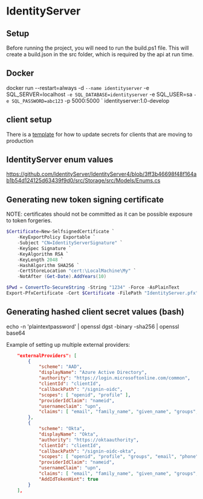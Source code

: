 # IdentityServer 

## Setup
Before running the project, you will need to run the build.ps1 file. This will create a build.json in the src folder, which is required by the api at run time.


## Docker
docker run --restart=always -d `
	--name identityserver `
	-e SQL_SERVER=localhost `
	-e SQL_DATABASE=identityserver `
	-e SQL_USER=sa `
	-e SQL_PASSWORD=abc123 `
	-p 5000:5000 `
	identityserver:1.0-develop

## client setup
There is a [template](docs/update-client-secret-template.sql) for how to update secrets for clients that are moving to production

## IdentityServer enum values
https://github.com/IdentityServer/IdentityServer4/blob/3ff3b46698f48f164ab1b54d124125d63439f9d0/src/Storage/src/Models/Enums.cs

## Generating new token signing certificate

NOTE: certificates should not be committed as it can be possible exposure to token forgeries.

```powershell
$Certificate=New-SelfsignedCertificate `
	-KeyExportPolicy Exportable `
	-Subject "CN=IdentityServerSignature" `
	-KeySpec Signature `
	-KeyAlgorithm RSA `
	-KeyLength 2048 `
	-HashAlgorithm SHA256 `
	-CertStoreLocation "cert:\LocalMachine\My" `
	-NotAfter (Get-Date).AddYears(10)

$Pwd = ConvertTo-SecureString -String "1234" -Force -AsPlainText 
Export-PfxCertificate -Cert $Certificate -FilePath "IdentityServer.pfx" -Password $Pwd
```

## Generating hashed client secret values (bash)
echo -n 'plaintextpassword' | openssl dgst -binary -sha256 | openssl base64

Example of setting up multiple external providers:

```json
    "externalProviders": [
        {
            "scheme": "AAD",
            "displayName": "Azure Active Directory",
            "authority": "https://login.microsoftonline.com/common",
            "clientId": "clientId",
            "callbackPath": "/signin-oidc",
            "scopes": [ "openid", "profile" ],
            "providerIdClaim": "nameid",
            "usernameclaim": "upn",
            "claims": [ "email", "family_name", "given_name", "groups", "name" ]
        },
        {
            "scheme": "Okta",
            "displayName": "Okta",
            "authority": "https://oktaauthority",
            "clientId": "clientId",		
            "callbackPath": "/signin-oidc-okta",
            "scopes": [ "openid", "profile", "groups", "email", "phone" ],
            "providerIdClaim": "nameid",
            "usernameClaim": "upn",
            "claims": [ "email", "family_name", "given_name", "groups", "name", "locale", "zoneinfo" ],
            "AddIdTokenHint": true
        }
    ],
```